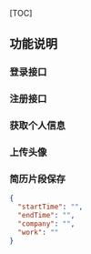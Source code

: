 [TOC]



## 功能说明

### 登录接口

### 注册接口

### 获取个人信息

### 上传头像

### 简历片段保存

```json
{
  "startTime": "",
  "endTime": "",
  "company": "",
  "work": ""
}
```

